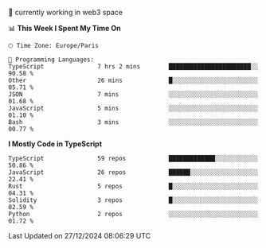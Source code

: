 🔭 currently working in web3 space

<!--START_SECTION:waka-->
📊 **This Week I Spent My Time On** 

```text
🕑︎ Time Zone: Europe/Paris

💬 Programming Languages: 
TypeScript               7 hrs 2 mins        ███████████████████████░░   90.58 % 
Other                    26 mins             █░░░░░░░░░░░░░░░░░░░░░░░░   05.71 % 
JSON                     7 mins              ░░░░░░░░░░░░░░░░░░░░░░░░░   01.68 % 
JavaScript               5 mins              ░░░░░░░░░░░░░░░░░░░░░░░░░   01.10 % 
Bash                     3 mins              ░░░░░░░░░░░░░░░░░░░░░░░░░   00.77 % 
```

**I Mostly Code in TypeScript** 

```text
TypeScript               59 repos            █████████████░░░░░░░░░░░░   50.86 % 
JavaScript               26 repos            ██████░░░░░░░░░░░░░░░░░░░   22.41 % 
Rust                     5 repos             █░░░░░░░░░░░░░░░░░░░░░░░░   04.31 % 
Solidity                 3 repos             █░░░░░░░░░░░░░░░░░░░░░░░░   02.59 % 
Python                   2 repos             ░░░░░░░░░░░░░░░░░░░░░░░░░   01.72 % 
```




 Last Updated on 27/12/2024 08:06:29 UTC
<!--END_SECTION:waka-->
